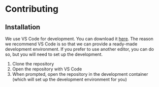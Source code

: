 # Contributing

## Installation

We use VS Code for development. You can download it [here](https://code.visualstudio.com/). The reason we recommend VS Code is so that we can provide a ready-made development environment. If you prefer to use another editor, you can do so, but you will need to set up the development.

1. Clone the repository
2. Open the repository with VS Code
3. When prompted, open the repository in the development container (which will set up the development environment for you)
